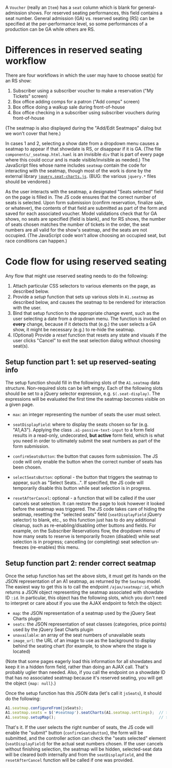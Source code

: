 A `Voucher` (really an `Item`) has a `seat` column which is blank for general-admission shows.  For reserved seating performances, this field contains a seat number.  General admission (GA) vs. reserved seating (RS) can be specified at the per-performance level, so some performances of a production can be GA while others are RS.

# Differences in reserved seating workflow

There are four workflows in which the user may have to choose seat(s) for an RS show:

1. Subscriber using a subscriber voucher to make a reservation ("My Tickets" screen)
2. Box office adding comps for a patron ("Add comps" screen)
3. Box office doing a walkup sale during front-of-house
4. Box office checking in a subscriber using subscriber vouchers during front-of-house

(The seatmap is also displayed during the "Add/Edit Seatmaps" dialog but we won't cover that here.)

In cases 1 and 2, selecting a show date from a dropdown menu causes a seatmap to appear if that showdate is RS, or disappear if it is GA.  (The file `components/_seatmap.html.haml` is an invisible `div` that is part of every page where this could occur and is made visible/invisible as needed.)  The JavaScript files whose name includes `seatmap` contain the code for interacting with the seatmap, though most of the work  is done by the external library [`jquery.seat-charts.js`](https://github.com/mateuszmarkowski/jQuery-Seat-Charts).  (BUG: the various `jquery.*` files should be vendored.)

As the user interacts with the seatmap, a designated "Seats selected" field on the page is filled in.  The JS code ensures that the correct number of seats is selected.  Upon form submission (confirm reservation, finalize sale, or whatever), the contents of that field are submitted as part of the form and saved for each associated voucher.  Model validations check that for GA shows, no seats are specified (field is blank), and for RS shows, the number of seats chosen matches the number of tickets in the order, the seat numbers are all valid for the show's seatmap, and the seats are not occupied.  (The JavaScript code won't allow choosing an occupied seat, but race conditions can happen.)

# Code flow for using reserved seating

Any flow that might use reserved seating needs to do the following:

1. Attach particular CSS selectors to various elements on the page, as described below.
1. Provide a _setup_ function that sets up various slots in `A1.seatmap` as described below, and causes the seatmap to be rendered for interaction with the user.  
1. Bind that setup function to the appropriate change event, such as the user selecting a date from a dropdown menu.  The function is invoked on **every** change, because if it detects that (e.g.) the user selects a  GA show, it might be necessary (e.g.) to re-hide the seatmap.
1. (Optional) Provide a _reset_ function that resets any state and visuals if the user clicks "Cancel" to exit the seat selection dialog without choosing seat(s).

## Setup function part 1: set up reserved-seating info

The setup function should fill in the following slots of the `A1.seatmap` data structure.  Non-required slots can be left empty.  Each of the following slots should be set to a jQuery selector expression, e.g. `$(.seat-display)`.  The expressions will be evaluated the first time the seatmap becomes visible on a given page.

* `max`: an integer representing the number of seats the user must select.

* `seatDisplayField`: where to display the seats chosen so far (e.g. "A1,A3").  Applying the class `.a1-passive-text-input` to a form field results in a read-only, undecorated, **but active** form field, which is what you need in order to ultimately submit the seat numbers as part of the form submission.

* `confirmSeatsButton`: the button that causes form submission.  The JS code will only enable the button when the correct number of seats has been chosen.

* `selectSeatsButton`: optional - the button that triggers the seatmap to appear, such as "Select Seats...".  If specified, the JS code will temporarily disable this button while seat selection is in progress.

* `resetAfterCancel`: optional - a function that will be called if the user cancels seat selection.  It can restore the page to look however it looked before the seatmap was triggered.  The JS code takes care of hiding the seatmap, resetting the "selected seats" field (`seatDisplayField` jQuery selector) to blank, etc., so this function just has to do any additional cleanup, such as re-enabling/disabling other buttons and fields.  For example, on the Subscriber Reservations flow, the dropdown menu of how many seats to reserve is temporarily frozen (disabled) while seat selection is in progress; cancelling (or completing) seat selection un-freezes (re-enables) this menu.

## Setup function part 2: render correct seatmap

Once the setup function has set the above slots, it must get its hands on the JSON representation of an A1 seatmap, as returned by the `Seatmap` model.  The easiest way to get this is to call the endpoint `/ajax/seatmap/:id`, which returns a JSON object representing the seatmap associated with showdate ID `:id`.  In particular, this object has the following slots, which you don't need to interpret or care about if you use the AJAX endpoint to fetch the object:

* `map`: the JSON representation of a seatmap used by the jQuery Seat Charts plugin
* `seats`: the JSON representation of seat classes (categories, price points) used by the jQuery Seat Charts plugin
* `unavailable`: an array of the seat numbers of unavailable seats
* `image_url`: the URL of an image to use as the background to display behind the seating chart (for example, to show where the stage is located)

(Note that some pages eagerly load this information for all showdates and keep it in a hidden form field, rather than doing an AJAX call.  That's probably uglier than needed.  Also, if you call the endpoint on a showdate ID that has no associated seatmap because it's reserved seating, you will get the object `{map: null}`.)

Once the setup function has this JSON data (let's call it `jsSeats`), it should do the following:

```javascript
A1.seatmap.configureFrom(jsSeats);
A1.seatmap.seats = $('#seatmap').seatCharts(A1.seatmap.settings);  // this should be factored out as common code
A1.seatmap.setupMap();                                             // this should be factored out as common code
```

That's it.  If the user selects the right number of seats, the JS code will enable the "submit" button (`confirmSeatsButton`), the form will be submitted, and the controller action can check the "seats selected" element (`seatDisplayField`) for the actual seat numbers chosen.  If the user cancels without finishing selection, the seatmap will be hidden, selected-seat data will be cleared both internally and from the `seatDisplayField`, and the `resetAfterCancel` function will be called if one was provided.


